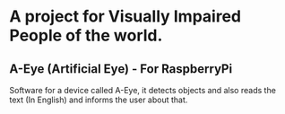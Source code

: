 # A project for Visually Impaired People of the world.
## A-Eye (Artificial Eye) - For RaspberryPi
Software for a device called A-Eye, it detects objects and also reads the text (In English) and informs the user about that.
